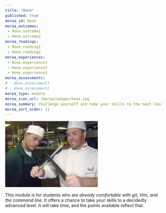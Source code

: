 ```yaml
---
title: "Hone"
published: true
morea_id: Hone
morea_outcomes:
 - Hone.outcome1
 - Hone.outcome2
morea_readings:
 - Hone.reading1
 - Hone.reading2
morea_experiences:
 - Hone.experience1
 - Hone.experience2
 - Hone.experience3
morea_assessments:
# - Hone.assessment1
# - Hone.assessment2
morea_type: module
morea_icon_url: /morea/images/hone.jpg
morea_summary: Challenge yourself and take your skills to the next level. And the next.
morea_sort_order: 11
---
```

![](../../morea/images/hone.jpg)

This module is for students who are *already comfortable with git, Vim, and the command line*. It offers a chance to take your skills to a decidedly advanced level. It will take time, and the points available reflect that.
